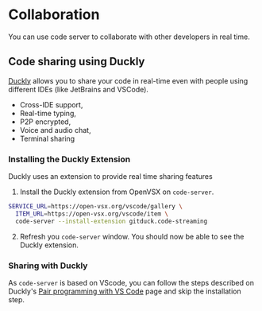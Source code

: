 # Collaboration

You can use code server to collaborate with other developers in real time.

## Code sharing using Duckly

[Duckly](https://duckly.com/) allows you to share your code in real-time even with people using different IDEs (like JetBrains and VSCode).

- Cross-IDE support,
- Real-time typing,
- P2P encrypted,
- Voice and audio chat,
- Terminal sharing

### Installing the Duckly Extension

Duckly uses an extension to provide real time sharing features

1. Install the Duckly extension from OpenVSX on `code-server`.

```bash
SERVICE_URL=https://open-vsx.org/vscode/gallery \
  ITEM_URL=https://open-vsx.org/vscode/item \
  code-server --install-extension gitduck.code-streaming
```

2. Refresh you `code-server` window. You should now be able to see the Duckly extension.

### Sharing with Duckly

As `code-server` is based on VScode, you can follow the steps described on Duckly's [Pair programming with VS Code](https://duckly.com/tools/vscode) page and skip the installation step.
